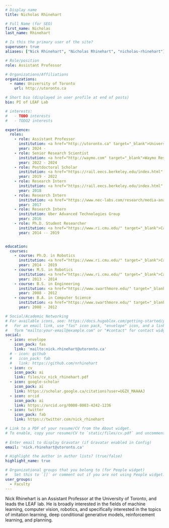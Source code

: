 ```yaml
---
# Display name
title: Nicholas Rhinehart

# Full Name (for SEO)
first_name: Nicholas
last_name: Rhinehart

# Is this the primary user of the site?
superuser: true
aliases: ["Nick Rhinehart", "Nicholas Rhinehart", "nicholas-rhinehart"]

# Role/position
role: Assistant Professor

# Organizations/Affiliations
organizations:
  - name: University of Toronto
    url: http://utoronto.ca

# Short bio (displayed in user profile at end of posts)
bio: PI of LEAF Lab

# interests:
#   - TODO interests
#   - TODO2 interests

experience:
  roles:
    - role: Assistant Professor
      institution: <a href="http://utoronto.ca" target="_blank">University of Toronto</a>
      year: 2024 -
    - role: Senior Research Scientist
      institution: <a href="http://waymo.com" target="_blank">Waymo Research</a>
      year: 2022 - 2024
    - role: Postdoctoral Scholar
      institution: <a href="https://rail.eecs.berkeley.edu/index.html" target="_blank">UC Berkeley RAIL Lab</a>
      year: 2019 - 2022
    - role: Research Intern
      institution: <a href="https://rail.eecs.berkeley.edu/index.html" target="_blank">UC Berkeley RAIL Lab</a>
      year: 2018
    - role: Research Intern
      institution: <a href="https://www.nec-labs.com/research/media-analytics/" target="_blank">NEC Labs Media Analytics</a>
      year: 2017
    - role: Research Intern
      institution: Uber Advanced Technologies Group
      year: 2016
    - role: Ph.D. Student Researcher
      institution: <a href="https://www.ri.cmu.edu/" target="_blank">Carnegie Mellon University</a>
      year: 2014 -- 2019


education:
  courses:
    - course: Ph.D. in Robotics
      institution: <a href="https://www.ri.cmu.edu/" target="_blank">Carnegie Mellon University</a>
      year: 2014 - 2019
    - course: M.S. in Robotics
      institution: <a href="https://www.ri.cmu.edu/" target="_blank">Carnegie Mellon University</a>
      year: 2013 - 2014
    - course: B.S. in Engineering
      institution: <a href="https://www.swarthmore.edu/" target="_blank">Swarthmore College</a>
      year: 2008 - 2012
    - course: B.A. in Computer Science
      institution: <a href="https://www.swarthmore.edu/" target="_blank">Swarthmore College</a>
      year: 2008 - 2012

# Social/Academic Networking
# For available icons, see: https://docs.hugoblox.com/getting-started/page-builder/#icons
#   For an email link, use "fas" icon pack, "envelope" icon, and a link in the
#   form "mailto:your-email@example.com" or "#contact" for contact widget.
social:
  - icon: envelope
    icon_pack: fas
    link: 'mailto:nick.rhinehart@utoronto.ca'
  # - icon: github
  #   icon_pack: fab
  #   link: https://github.com/nrhinehart
  - icon: cv
    icon_pack: ai
    link: files/cv_nick_rhinehart.pdf
  - icon: google-scholar
    icon_pack: ai
    link: https://scholar.google.ca/citations?user=UGZX_MAAAAJ
  - icon: orcid
    icon_pack: ai
    link: https://orcid.org/0000-0003-4242-1236
  - icon: twitter
    icon_pack: fab
    link: https://twitter.com/nick_rhinehart

# Link to a PDF of your resume/CV from the About widget.
# To enable, copy your resume/CV to `static/files/cv.pdf` and uncomment the lines below.
  
# Enter email to display Gravatar (if Gravatar enabled in Config)
email: 'nick.rhinehart@utoronto.ca'

# Highlight the author in author lists? (true/false)
highlight_name: true

# Organizational groups that you belong to (for People widget)
#   Set this to `[]` or comment out if you are not using People widget.
user_groups:
  - Faculty
---
```

<div>
Nick Rhinehart is an Assistant Professor at the University of Toronto, and leads the LEAF lab. He is broadly interested in the fields of machine learning, computer vision, robotics, and specifically interested in the topics of imitation learning, deep conditional generative models, reinforcement learning, and planning.
</div>